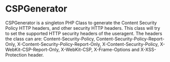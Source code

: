 # CSPGenerator
CSPGenerator is a singleton PHP Class to generate the Content Security Policy HTTP headers,
and other security HTTP headers. 
This class will try to set the supported HTTP security headers of the useragent.
The headers the class can are: Content-Security-Policy, Content-Security-Policy-Report-Only, 
X-Content-Security-Policy-Report-Only, X-Content-Security-Policy, X-WebKit-CSP-Report-Only, 
X-WebKit-CSP, X-Frame-Options and X-XSS-Protection header.